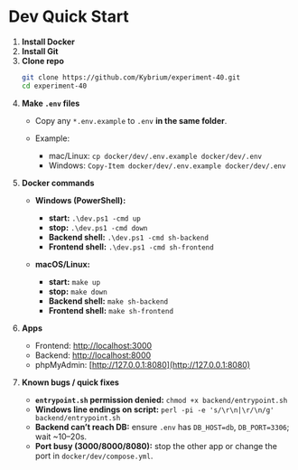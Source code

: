 # Dev Quick Start

1. **Install Docker**
2. **Install Git**
3. **Clone repo**
   ```bash
   git clone https://github.com/Kybrium/experiment-40.git
   cd experiment-40
   ```

4) **Make `.env` files**

   - Copy any `*.env.example` to `.env` **in the same folder**.
   - Example:

     - mac/Linux: `cp docker/dev/.env.example docker/dev/.env`
     - Windows: `Copy-Item docker/dev/.env.example docker/dev/.env`

5) **Docker commands**

   - **Windows (PowerShell):**

     - **start:** `.\dev.ps1 -cmd up`
     - **stop:** `.\dev.ps1 -cmd down`
     - **Backend shell:** `.\dev.ps1 -cmd sh-backend`
     - **Frontend shell:** `.\dev.ps1 -cmd sh-frontend`

   - **macOS/Linux:**

     - **start:** `make up`
     - **stop:** `make down`
     - **Backend shell:** `make sh-backend`
     - **Frontend shell:** `make sh-frontend`

6) **Apps**

   - Frontend: [http://localhost:3000](http://localhost:3000)
   - Backend: [http://localhost:8000](http://localhost:8000)
   - phpMyAdmin: [http://127.0.0.1:8080](http://127.0.0.1:8080)

7) **Known bugs / quick fixes**

   - **`entrypoint.sh` permission denied:**
     `chmod +x backend/entrypoint.sh`
   - **Windows line endings on script:**
     `perl -pi -e 's/\r\n|\r/\n/g' backend/entrypoint.sh`
   - **Backend can’t reach DB:** ensure `.env` has `DB_HOST=db`, `DB_PORT=3306`; wait ~10–20s.
   - **Port busy (3000/8000/8080):** stop the other app or change the port in `docker/dev/compose.yml`.
